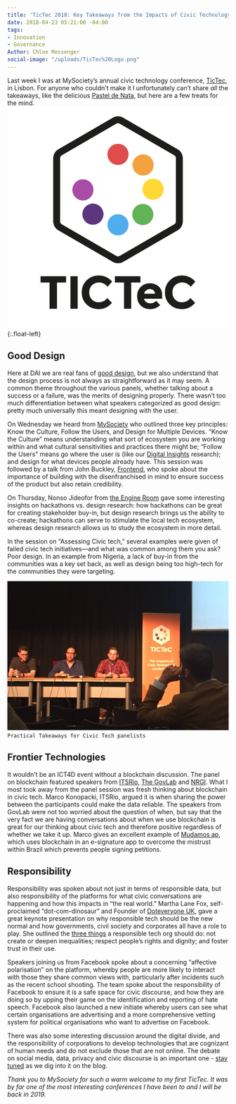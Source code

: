 ```yaml
---
title: 'TicTec 2018: Key Takeaways from the Impacts of Civic Technology Conference'
date: 2018-04-23 05:21:00 -04:00
tags:
- Innovation
- Governance
Author: Chloe Messenger
social-image: "/uploads/TicTec%20Logo.png"
---
```



Last week I was at MySociety’s annual civic technology conference, [TicTec](http://tictec.mysociety.org/), in Lisbon. For anyone who couldn’t make it I unfortunately can’t share *all* the takeaways, like the delicious [Pastel de Nata](https://en.wikipedia.org/wiki/Pastel_de_nata), but here are a few treats for the mind.
![TicTec Logo-57b487.png](/uploads/TicTec%20Logo-57b487.png){:.float-left}

<!--more-->

## Good Design

Here at DAI we are real fans of [good design](https://www.dai.com/hcd.pdf), but we also understand that the design process is not always as straightforward as it may seem. A common theme throughout the various panels, whether talking about a success or a failure, was the merits of designing properly. There wasn’t too much differentiation between what speakers categorized as good design: pretty much universally this meant designing with the user. 

On Wednesday we heard from [MySociety](https://www.mysociety.org/) who outlined three key principles: Know the Culture, Follow the Users, and Design for Multiple Devices. “Know the Culture” means understanding what sort of ecosystem you are working within and what cultural sensitivities and practices there might be; “Follow the Users” means go where the user is (like our [Digital Insights](https://dai-global-digital.com/tags/?tag=digital-insights) research); and design for what devices people already have. This session was followed by a talk from John Buckley, [Frontend](http://www.frontend.com/), who spoke about the importance of building with the disenfranchised in mind to ensure success of the product but also retain credibility. 

On Thursday, Nonso Jideofor from [the Engine Room](https://www.theengineroom.org/) gave some interesting insights on hackathons vs. design research: how hackathons can be great for creating stakeholder buy-in, but design research brings us the ability to co-create; hackathons can serve to stimulate the local tech ecosystem, whereas design research allows us to study the ecosystem in more detail.

In the session on “Assessing Civic tech,” several examples were given of failed civic tech initiatives—and what was common among them you ask? Poor design. In an example from Nigeria, a lack of buy-in from the communities was a key set back, as well as design being too high-tech for the communities they were targeting. 

![Tictec3.png](/uploads/Tictec3.png)`Practical Takeaways for Civic Tech panelists`

## Frontier Technologies

It wouldn’t be an ICT4D event without a blockchain discussion. The panel on blockchain featured speakers from [ITSRio](http://itsrio.org/), [The GovLab](http://www.thegovlab.org/) and [NRGI](https://resourcegovernance.org/). What I most took away from the panel session was fresh thinking about blockchain in civic tech. Marco Konopacki, ITSRio, argued it is when sharing the power between the participants could make the data reliable. The speakers from GovLab were not too worried about the question of when, but say that the very fact we are having conversations about when we use blockchain is great for our thinking about civic tech and therefore positive regardless of whether we take it up. Marco gives an excellent example of [Mudamos ap](https://www.mudamos.org/), which uses blockchain in an e-signature app to overcome the mistrust within Brazil which prevents people signing petitions.

## Responsibility

Responsibility was spoken about not just in terms of responsible data, but also responsibility of the platforms for what civic conversations are happening and how this impacts in “the real world.” Martha Lane Fox, self-proclaimed “dot-com-dinosaur” and Founder of [Doteveryone UK](https://doteveryone.org.uk/), gave a great keynote presentation on why responsible tech should be the new normal and how governments, civil society and corporates all have a role to play. She outlined the [three things](https://medium.com/doteveryone/introducing-the-three-cs-of-responsible-technology-5e1d7fae558) a responsible tech org should do: not create or deepen inequalities; respect people’s rights and dignity; and foster trust in their use.

Speakers joining us from Facebook spoke about a concerning “affective polarisation” on the platform, whereby people are more likely to interact with those they share common views with, particularly after incidents such as the recent school shooting. The team spoke about the responsibility of Facebook to ensure it is a safe space for civic discourse, and how they are doing so by upping their game on the identification and reporting of hate speech. Facebook also launched a new initiate whereby users can see what certain organisations are advertising and a more comprehensive vetting system for political organisations who want to advertise on Facebook.

There was also some interesting discussion around the digital divide, and the responsibility of corporations to develop technologies that are cognizant of human needs and do not exclude those that are not online. The debate on social media, data, privacy and civic discourse is an important one - [stay tuned](https://confirmsubscription.com/h/r/066AFBA15492935C) as we dig into it on the blog.

*Thank you to MySociety for such a warm welcome to my first TicTec. It was by far one of the most interesting conferences I have been to and I will be back in 2019.*